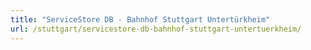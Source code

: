 ```yaml
---
title: "ServiceStore DB - Bahnhof Stuttgart Untertürkheim"
url: /stuttgart/servicestore-db-bahnhof-stuttgart-untertuerkheim/
---
```

